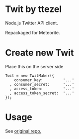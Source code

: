 Twit by ttezel
==============

Node.js Twitter API client.

Repackaged for Meteorite.


Create new Twit
===============


Place this on the server side

    Twit = new TwitMaker({
        consumer_key:         '...'
      , consumer_secret:      '...'
      , access_token:         '...'
      , access_token_secret:  '...'
    });


Usage
=====

See [original repo.](https://github.com/ttezel/twit)
